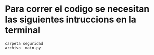 # Para correr el codigo se necesitan las siguientes intruccions en la terminal


```
carpeta seguridad
archivo  main.py
```
